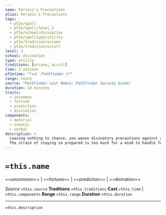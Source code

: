 ```yaml
---
name: Perseis's Precautions
alias: Perseis's Precautions
tags:
  - pf2e/spell
  - pf2e/spell/level_3
  - pf2e/school/divination
  - pf2e/spelltype/utility
  - pf2e/tradition/arcane
  - pf2e/tradition/occult
level: 3
school: divination
type: utility
traditions: [arcane, occult]
time: 3 actions
pf2etime: "*⬽{ .Pathfinder }*"
range: touch
source: "Pathfinder Lost Omens: Pathfinder Society Guide"
duration: 10 minutes
traits:
  - uncommon
  - fortune
  - prediction
  - divination
components:
  - material
  - somatic
  - verbal
description: >
  Leaving nothing to chance, you weave divinatory precautions against an ambush, alerting the target to danger. Once during the duration of this spell, the target can roll one Perception, Arcana, Crafting, Lore, Occultism, or Society initiative roll twice and take the better result, after which the spell ends.
  The strain of staying so prepared is too much for a mind to handle for long; the target is temporarily immune to this spell for 24 hours once the spell ends, whether they used the initiative benefit or not.
---
```

# `=this.name`
==uncommon== | ==fortune== | ==prediction== | ==divination==

*Source* `=this.source`
**Traditions** `=this.traditions`
**Cast** `=this.time` | `=this.components`
**Range** `=this.range`
**Duration** `=this.duration`

***
`=this.description`